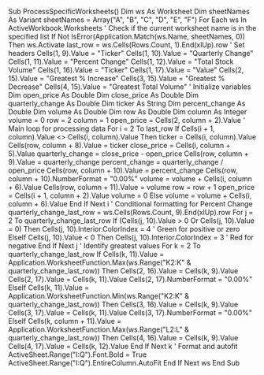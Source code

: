 Sub ProcessSpecificWorksheets()
    Dim ws As Worksheet
    Dim sheetNames As Variant
    sheetNames = Array("A", "B", "C", "D", "E", "F")
    For Each ws In ActiveWorkbook.Worksheets
        ' Check if the current worksheet name is in the specified list
        If Not IsError(Application.Match(ws.Name, sheetNames, 0)) Then
            ws.Activate
            last_row = ws.Cells(Rows.Count, 1).End(xlUp).row
            ' Set headers
            Cells(1, 9).Value = "Ticker"
            Cells(1, 10).Value = "Quarterly Change"
            Cells(1, 11).Value = "Percent Change"
            Cells(1, 12).Value = "Total Stock Volume"
            Cells(1, 16).Value = "Ticker"
            Cells(1, 17).Value = "Value"
            Cells(2, 15).Value = "Greatest % Increase"
            Cells(3, 15).Value = "Greatest % Decrease"
            Cells(4, 15).Value = "Greatest Total Volume"
            ' Initialize variables
            Dim open_price As Double
            Dim close_price As Double
            Dim quarterly_change As Double
            Dim ticker As String
            Dim percent_change As Double
            Dim volume As Double
            Dim row As Double
            Dim column As Integer
            volume = 0
            row = 2
            column = 1
            open_price = Cells(2, column + 2).Value
            ' Main loop for processing data
            For i = 2 To last_row
                If Cells(i + 1, column).Value <> Cells(i, column).Value Then
                    ticker = Cells(i, column).Value
                    Cells(row, column + 8).Value = ticker
                    close_price = Cells(i, column + 5).Value
                    quarterly_change = close_price - open_price
                    Cells(row, column + 9).Value = quarterly_change
                    percent_change = quarterly_change / open_price
                    Cells(row, column + 10).Value = percent_change
                    Cells(row, column + 10).NumberFormat = "0.00%"
                    volume = volume + Cells(i, column + 6).Value
                    Cells(row, column + 11).Value = volume
                    row = row + 1
                    open_price = Cells(i + 1, column + 2).Value
                    volume = 0
                Else
                    volume = volume + Cells(i, column + 6).Value
                End If
            Next i
            ' Conditional formatting for Percent Change
            quarterly_change_last_row = ws.Cells(Rows.Count, 9).End(xlUp).row
            For j = 2 To quarterly_change_last_row
                If (Cells(j, 10).Value > 0 Or Cells(j, 10).Value = 0) Then
                    Cells(j, 10).Interior.ColorIndex = 4 ' Green for positive or zero
                ElseIf Cells(j, 10).Value < 0 Then
                    Cells(j, 10).Interior.ColorIndex = 3 ' Red for negative
                End If
            Next j
            ' Identify greatest values
            For k = 2 To quarterly_change_last_row
                If Cells(k, 11).Value = Application.WorksheetFunction.Max(ws.Range("K2:K" & quarterly_change_last_row)) Then
                    Cells(2, 16).Value = Cells(k, 9).Value
                    Cells(2, 17).Value = Cells(k, 11).Value
                    Cells(2, 17).NumberFormat = "0.00%"
                ElseIf Cells(k, 11).Value = Application.WorksheetFunction.Min(ws.Range("K2:K" & quarterly_change_last_row)) Then
                    Cells(3, 16).Value = Cells(k, 9).Value
                    Cells(3, 17).Value = Cells(k, 11).Value
                    Cells(3, 17).NumberFormat = "0.00%"
                ElseIf Cells(k, column + 11).Value = Application.WorksheetFunction.Max(ws.Range("L2:L" & quarterly_change_last_row)) Then
                    Cells(4, 16).Value = Cells(k, 9).Value
                    Cells(4, 17).Value = Cells(k, 12).Value
                End If
            Next k
            ' Format and autofit
            ActiveSheet.Range("I:Q").Font.Bold = True
            ActiveSheet.Range("I:Q").EntireColumn.AutoFit
        End If
    Next ws
End Sub
